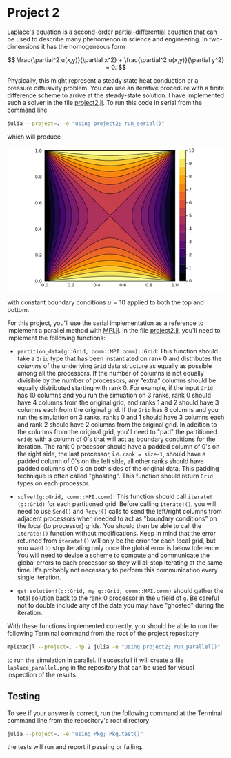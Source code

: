 # Project 2

Laplace's equation is a second-order partial-differential equation that can be used to describe many phenomenon in science and engineering.  In two-dimensions it has the homogeneous form

$$
\frac{\partial^2 u(x,y)}{\partial x^2} + \frac{\partial^2 u(x,y)}{\partial y^2} = 0.
$$

Physically, this might represent a steady state heat conduction or a pressure diffusivity problem.   You can use an iterative procedure with a finite difference scheme to arrive at the steady-state solution.  I have implemented such a solver in the file [project2.jl](project2.jl).  To run this code in serial from the command line

```bash
julia --project=. -e "using project2; run_serial()"
```

which will produce

![img](images/laplace_serial.png)  


with constant boundary conditions $u=10$ applied to both the top and bottom.

For this project, you'll use the serial implementation as a reference to implement a parallel method with [MPI.jl](https://juliaparallel.github.io/MPI.jl/latest/usage/). In the file [project2.jl](src/project2.jl), you'll need to implement the following functions:

 * `partition_data(g::Grid, comm::MPI.comm)::Grid`:  This function should take a `Grid` type that has been instantiated on rank 0 and distributes the *columns* of the underlying `Grid` data structure as equally as possible among all the processors.  If the number of columns is not equally divisible by the number of processors, any "extra" columns should be equally distributed starting with rank 0.  For example, if the input `Grid` has 10 columns and you run the simuation on 3 ranks, rank 0 should have 4 columns from the original grid, and ranks 1 and 2 should have 3 columns each from the original grid.  If the `Grid` has 8 columns and you run the simulation on 3 ranks, ranks 0 and 1 should have 3 columns each and rank 2 should have 2 columns from the original grid.  In addition to the columns from the original grid, you'll need to "pad" the partitioned `Grids` with a column of 0's that will act as boundary conditions for the iteration.  The rank 0 processor should have a padded column of 0's on the right side, the last processor, i.e. `rank = size-1`, should have a padded column of 0's on the left side, all other ranks should have padded columns of 0's on both sides of the original data.  This padding technique is often called "ghosting".  This function should return `Grid` types on each processor.
 
 * `solve!(g::Grid, comm::MPI.comm)`:  This function should call `iterate!(g::Grid)` for each partitioned grid.  Before calling `iterate!()`, you will need to use `Send()` and `Recv!()` calls to send the left/right columns from adjacent processors when needed to act as "boundary conditions" on the local (to processor) grids.  You should then be able to call the `iterate!()` function without modifications.  Keep in mind that the error returned from `iterate!()` will only be the error for each local grid, but you want to stop iterating only once the global error is below tolerence. You will need to devise a scheme to compute and communicate the global errors to each processor so they will all stop iterating at the same time. It's probably not necessary to perform this communication every single iteration.

 * `get_solution!(g::Grid, my_g::Grid, comm::MPI.comm)` should gather the total solution back to the rank 0 processor in the `u` field of `g`. Be careful not to double include any of the data you may have "ghosted" during the iteration.
 
With these functions implemented correctly, you should be able to run the following Terminal command from the root of the project repository

```bash
mpiexecjl --project=. -np 2 julia -e "using project2; run_parallel()"
```

to run the simulation in parallel.  If sucessfull if will create a file `laplace_parallel.png` in the repository that can be used for visual inspection of the results.

## Testing

To see if your answer is correct, run the following command at the Terminal
command line from the repository's root directory

```bash
julia --project=. -e "using Pkg; Pkg.test()"
```

the tests will run and report if passing or failing.
